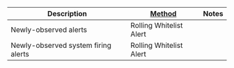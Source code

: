 | Description                         | [Method](/Detection-Methods.md) | Notes |
| ----------------------------------- | ------------------------------------------------------- | ----- |
| Newly-observed alerts               | Rolling Whitelist Alert                                 |       |
| Newly-observed system firing alerts | Rolling Whitelist Alert                                 |       |


